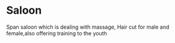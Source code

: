 # Saloon
Span saloon which is dealing with massage, Hair cut for male and female,also offering training to the youth 
